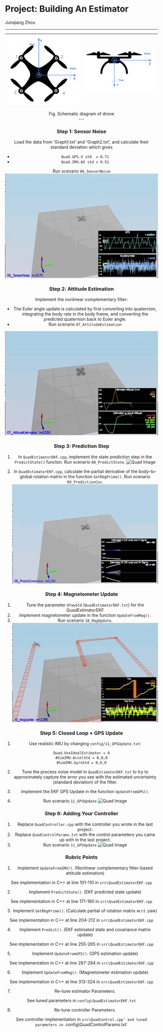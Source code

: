 # Project: Building An Estimator
Junqiang Zhou

---
![Quad Image](./misc/Drone1.png)  |  ![Quad Image](./misc/Drone2.png)
:-------------------------:|:-------------------------:
<center> Fig. Schematic diagram of drone <center>
---

### Step 1: Sensor Noise  ###
Load the data from 'Graph1.txt' and 'Graph2.txt', and calculate their standard deviation which gives
- `Quad.GPS.X std  = 0.71`
- `Quad.IMU.AX std = 0.51`

Run scenario `06_SensorNoise`
![Quad Image](./misc/Scenario6.gif)

### Step 2: Attitude Estimation ###
Implement the nonlinear complementary filter:
- The Euler angle update is calculated by first converting into quaternion, integrating the body rate in the body frame, and converting the predicted quaternion back to Euler angle.
- Run scenario `07_AttitudeEstimation`

![Quad Image](./misc/Scenario7.gif)

### Step 3: Prediction Step ###

1. In `QuadEstimatorEKF.cpp`, implement the state prediction step in the `PredictState()` functon. Run scenario `08_PredictState`.
![Quad Image](./misc/Scenario8.gif)

2. In `QuadEstimatorEKF.cpp`, calculate the partial derivative of the body-to-global rotation matrix in the function `GetRbgPrime()`. Run scenario `09_PredictionCov`.
![Quad Image](./misc/Scenario9.gif)

### Step 4: Magnetometer Update ###
1. Tune the parameter `QYawStd` (`QuadEstimatorEKF.txt`) for the QuadEstimatorEKF
2. Implement magnetometer update in the function `UpdateFromMag()`.
3. Run scenario `10_MagUpdate`.
![Quad Image](./misc/Scenario10.gif)

### Step 5: Closed Loop + GPS Update ###
1. Use realistic IMU by changing `config/11_GPSUpdate.txt`:
```
Quad.UseIdealEstimator = 0
#SimIMU.AccelStd = 0,0,0
#SimIMU.GyroStd = 0,0,0
```
2. Tune the process noise model in `QuadEstimatorEKF.txt` to try to approximately capture the error you see with the estimated uncertainty (standard deviation) of the filter.

3. Implement the EKF GPS Update in the function `UpdateFromGPS()`.

4. Run scenario `11_GPSUpdate`
![Quad Image](./misc/Scenario11_relax.gif)


### Step 6: Adding Your Controller ###
1. Replace `QuadController.cpp` with the controller you wrote in the last project.
2. Replace `QuadControlParams.txt` with the control parameters you came up with in the last project.
3. Run scenario `11_GPSUpdate`
![Quad Image](./misc/Scenario11.gif)


### Rubric Points
1. Implement `UpdateFromIMU()`. (Nonlinear complementary filter-based attitude estimation)

See implementation in C++ at line 101-110 in `src\QuadEstimatorEKF.cpp`

2. Implement `PredictState()`. (EKF predicted state update)

See implementation in C++ at line 171-180 in `src\QuadEstimatorEKF.cpp`

3. Implement `GetRbgPrime()`. (Calculate partial of rotation matrix w.r.t. yaw)

See implementation in C++ at line 204-212 in `src\QuadEstimatorEKF.cpp`

4. Implement `Predict()`. (EKF estimated state and covariance matrix update)

See implementation in C++ at line 255-265 in `src\QuadEstimatorEKF.cpp`

5. Implement `UpdateFromGPS()`. (GPS estimation update)

See implementation in C++ at line 287-294 in `src\QuadEstimatorEKF.cpp`

6. Implement `UpdateFromMag()`. (Magnetometer estimation update)

See implementation in C++ at line 313-324 in `src\QuadEstimatorEKF.cpp`

7. Re-tune estimator Parameters.

See tuned parameters in `config\QuadEstimatorEKF.txt`

8. Re-tune controller Parameters.

See controller implementation in `src\QuadControl.cpp' and tuned parameters in `config\QuadControlParams.txt`
